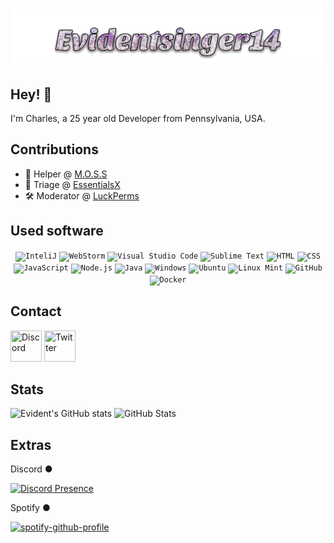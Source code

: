 <h1 align="center">
  <img src="https://raw.githubusercontent.com/Evidentsinger14/evidentsinger14/main/Evidentsinger14.svg" alt="Evidentsinger14" />
</h1>

## Hey! 👋
I'm Charles, a 25 year old Developer from Pennsylvania, USA.

## Contributions
- 🥔 Helper @ [M.O.S.S](https://github.com/MinecraftOSS)
- 🧪 Triage @ [EssentialsX](https://github.com/EssentialsX/)
- 🛠️ Moderator @ [LuckPerms](https://github.com/LuckPerms)

## Used software
<div align="center">
	<!-- IDES -->
	<code><img height="50" src="https://user-images.githubusercontent.com/25181517/192108890-200809d1-439c-4e23-90d3-b090cf9a4eea.png" alt="InteliJ" title="InteliJ" /></code>
	<code><img height="50" src="https://user-images.githubusercontent.com/25181517/192108893-b1eed3c7-b2c4-4e1c-9e9f-c7e83637b33d.png" alt="WebStorm" title="WebStorm" /></code>
	<code><img height="50" src="https://user-images.githubusercontent.com/25181517/192108891-d86b6220-e232-423a-bf5f-90903e6887c3.png" alt="Visual Studio Code" title="Visual Studio Code" /></code>
	<code><img height="50" src="https://user-images.githubusercontent.com/25181517/190887576-6653f877-8439-4521-82f3-403086ead892.png" alt="Sublime Text" title="Sublime Text" /></code>
	<!-- Coding Langs -->
	<code><img height="50" src="https://user-images.githubusercontent.com/25181517/192158954-f88b5814-d510-4564-b285-dff7d6400dad.png" alt="HTML" title="HTML" /></code>
	<code><img height="50" src="https://user-images.githubusercontent.com/25181517/183898674-75a4a1b1-f960-4ea9-abcb-637170a00a75.png" alt="CSS" title="CSS" /></code>
	<code><img height="50" src="https://user-images.githubusercontent.com/25181517/117447155-6a868a00-af3d-11eb-9cfe-245df15c9f3f.png" alt="JavaScript" title="JavaScript" /></code>
	<code><img height="50" src="https://user-images.githubusercontent.com/25181517/183568594-85e280a7-0d7e-4d1a-9028-c8c2209e073c.png" alt="Node.js" title="Node.js" /></code>
	<code><img height="50" src="https://user-images.githubusercontent.com/25181517/117201156-9a724800-adec-11eb-9a9d-3cd0f67da4bc.png" alt="Java" title="Java" /></code>
	<!-- OS' -->
	<code><img height="50" src="https://user-images.githubusercontent.com/25181517/186884150-05e9ff6d-340e-4802-9533-2c3f02363ee3.png" alt="Windows" title="Windows" /></code>
	<code><img height="50" src="https://user-images.githubusercontent.com/25181517/186884153-99edc188-e4aa-4c84-91b0-e2df260ebc33.png" alt="Ubuntu" title="Ubuntu" /></code>
	<code><img height="50" src="https://user-images.githubusercontent.com/25181517/186884159-4b5e122b-95de-4a32-b10b-7f6fdffa4c5a.png" alt="Linux Mint" title="Linux Mint" /></code>
	<!-- Misc Software -->
	<code><img height="50" src="https://user-images.githubusercontent.com/25181517/192108374-8da61ba1-99ec-41d7-80b8-fb2f7c0a4948.png" alt="GitHub" title="GitHub" /></code>
	<code><img height="50" src="https://user-images.githubusercontent.com/25181517/117207330-263ba280-adf4-11eb-9b97-0ac5b40bc3be.png" alt="Docker" title="Docker" /></code>
</div>

## Contact
<div>
     <a href="https://discord.com/users/412070526081695744"><img src="https://raw.githubusercontent.com/gauravghongde/social-icons/master/SVG/Color/Discord.svg" title="Discord" style="width:50px;height:50px;"></a>
     <a href="https://twitter.com/Evidentsinger14"><img src="https://raw.githubusercontent.com/gauravghongde/social-icons/master/SVG/Color/Twitter.svg" title="Twitter" style="width:50px;height:50px;"></a>
</div>

## Stats
![Evident's GitHub stats](https://github-readme-streak-stats.herokuapp.com/?user=Evidentsinger14&theme=github-dark&hide_border=true&date_format=M%20j%5B%2C%20Y%5D&stroke=9b51c9&ring=9b51c9&fire=9b51c9&currStreakNum=9b51c9&sideNums=9b51c9&currStreakLabel=949698&sideLabels=949698&dates=FFFFFF)
![GitHub Stats](https://github-readme-stats.vercel.app/api?username=Evidentsinger14&count_private=true&theme=dark&show_icons=true&hide_title=true&icon_color=9b51c9&bg_color=0d1117&hide_border=true)

## Extras
Discord ●

[![Discord Presence](https://lanyard.cnrad.dev/api/412070526081695744)](https://discord.com/users/412070526081695744)

Spotify ●

[![spotify-github-profile](https://spotify-github-profile.vercel.app/api/view?uid=31qj5wcex56tb5mun5sreo5x7cte&cover_image=true&theme=novatorem&background_color=121212&interchange=false&bar_color=53b14f&bar_color_cover=false)](https://spotify-github-profile.vercel.app/api/view?uid=31qj5wcex56tb5mun5sreo5x7cte&redirect=true)
